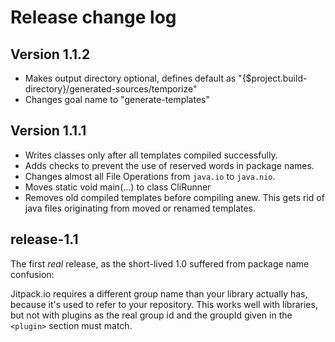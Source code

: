# Release change log

## Version 1.1.2

* Makes output directory optional, defines default as "{$project.build-directory}/generated-sources/temporize"
* Changes goal name to "generate-templates"

## Version 1.1.1

* Writes classes only after all templates compiled successfully.
* Adds checks to prevent the use of reserved words in package names.
* Changes almost all File Operations from `java.io` to `java.nio`.
* Moves static void main(...) to class CliRunner
* Removes old compiled templates before compiling anew. This gets rid of java files
  originating from moved or renamed templates. 

## release-1.1

The first _real_ release, as the short-lived 1.0 suffered from package name confusion: 

Jitpack.io requires a different group name than your library actually has, because it's used to refer to your
repository. This works well with libraries, but not with plugins as the real group id and the groupId given in the 
`<plugin>` section must match.  
